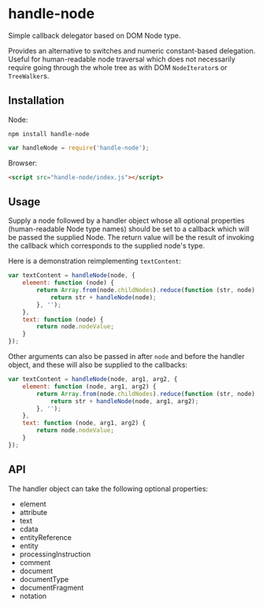 # handle-node

Simple callback delegator based on DOM Node type.

Provides an alternative to switches and numeric constant-based delegation.
Useful for human-readable node traversal which does not necessarily
require going through the whole tree as with DOM `NodeIterator`s or `TreeWalker`s.

## Installation

Node:

```
npm install handle-node
```

```js
var handleNode = require('handle-node');
```

Browser:

```html
<script src="handle-node/index.js"></script>
```

## Usage

Supply a node followed by a handler object whose all optional properties
(human-readable Node type names) should be set to a callback which will
be passed the supplied Node. The return value will be the result of
invoking the callback which corresponds to the supplied node's type.

Here is a demonstration reimplementing `textContent`:

```js
var textContent = handleNode(node, {
    element: function (node) {
        return Array.from(node.childNodes).reduce(function (str, node) {
            return str + handleNode(node);
        }, '');
    },
    text: function (node) {
        return node.nodeValue;
    }
});
```

Other arguments can also be passed in after `node` and before the
handler object, and these will also be supplied to the callbacks:

```js
var textContent = handleNode(node, arg1, arg2, {
    element: function (node, arg1, arg2) {
        return Array.from(node.childNodes).reduce(function (str, node) {
            return str + handleNode(node, arg1, arg2);
        }, '');
    },
    text: function (node, arg1, arg2) {
        return node.nodeValue;
    }
});
```

## API

The handler object can take the following optional properties:

- element
- attribute
- text
- cdata
- entityReference
- entity
- processingInstruction
- comment
- document
- documentType
- documentFragment
- notation

